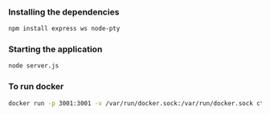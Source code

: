 
### Installing the dependencies

```sh
npm install express ws node-pty
```

### Starting the application 

```sh
node server.js
```



### To run docker

```sh
docker run -p 3001:3001 -v /var/run/docker.sock:/var/run/docker.sock ctf-terminal
```